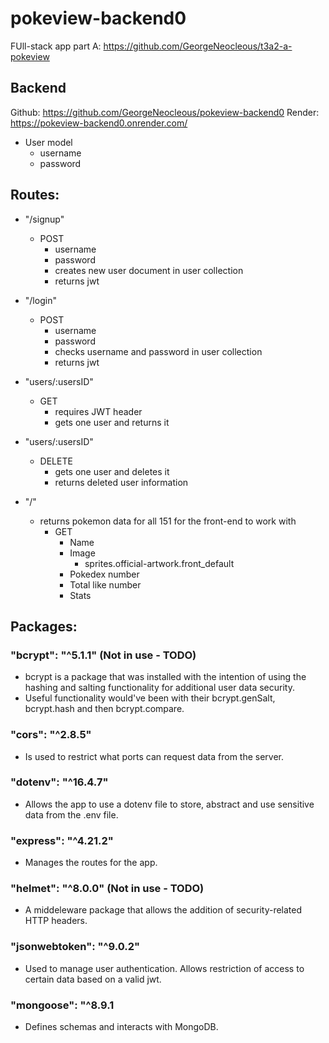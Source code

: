 # pokeview-backend0
FUll-stack app part A: https://github.com/GeorgeNeocleous/t3a2-a-pokeview

## Backend
Github: https://github.com/GeorgeNeocleous/pokeview-backend0
Render: https://pokeview-backend0.onrender.com/



- User model
    - username
    - password


## Routes:

- "/signup"
    - POST
        - username
        - password
        - creates new user document in user collection
        - returns jwt


- "/login"
    - POST
        - username
        - password
        - checks username and password in user collection
        - returns jwt

- "users/:usersID"
    - GET
        - requires JWT header
        - gets one user and returns it

- "users/:usersID"
    - DELETE
        - gets one user and deletes it
        - returns deleted user information

- "/"
    - returns pokemon data for all 151 for the front-end to work with
        - GET
            - Name
            - Image
                - sprites.official-artwork.front_default
            - Pokedex number
            - Total like number
            - Stats

## Packages:

### "bcrypt": "^5.1.1" (Not in use - TODO)
- bcrypt is a package that was installed with the intention of using the hashing and salting functionality for additional user data security.
- Useful functionality would've been with their bcrypt.genSalt, bcrypt.hash and then bcrypt.compare.


### "cors": "^2.8.5"
- Is used to restrict what ports can request data from the server.


### "dotenv": "^16.4.7"
- Allows the app to use a dotenv file to store, abstract and use sensitive data from the .env file.


### "express": "^4.21.2"
- Manages the routes for the app.


### "helmet": "^8.0.0" (Not in use - TODO)
- A middeleware package that allows the addition of security-related HTTP headers. 


### "jsonwebtoken": "^9.0.2"
- Used to manage user authentication. Allows restriction of access to certain data based on a valid jwt.


### "mongoose": "^8.9.1
- Defines schemas and interacts with MongoDB.




 

